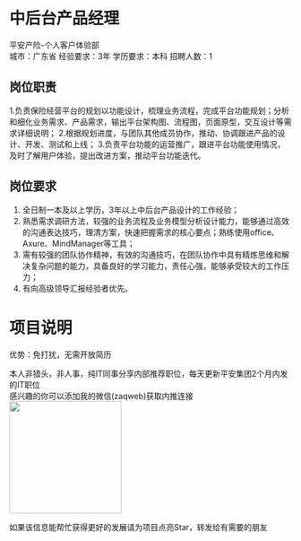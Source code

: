 # 中后台产品经理
平安产险-个人客户体验部  
城市：广东省 经验要求：3年 学历要求：本科  招聘人数：1

## 岗位职责
1.负责保险经营平台的规划以功能设计，梳理业务流程，完成平台功能规划；分析和细化业务需求、产品需求，输出平台架构图、流程图，页面原型，交互设计等需求详细说明；
 2.根据规划进度，与团队其他成员协作，推动、协调跟进产品的设计、开发、测试和上线；
 3.负责平台功能的运营推广，跟进平台功能使用情况，及时了解用户体验，提出改进方案，推动平台功能迭代。

## 岗位要求
1. 全日制一本及以上学历，3年以上中后台产品设计的工作经验；
 2. 熟悉需求调研方法，较强的业务流程及业务模型分析设计能力，能够通过高效的沟通表达技巧，理清方案，快速把握需求的核心要点；熟练使用office、Axure、MindManager等工具；
 3. 需有较强的团队协作精神，有效的沟通技巧，在团队协作中具有精炼思维和解决复杂问题的能力，具备良好的学习能力，责任心强，能够承受较大的工作压力；
 4. 有向高级领导汇报经验者优先。

# 项目说明

优势：免打扰，无需开放简历

本人非猎头，非人事，纯IT同事分享内部推荐职位，每天更新平安集团2个月内发的IT职位  
感兴趣的你可以添加我的微信(zaqweb)获取内推连接  
<img src="https://github.com/zaqweb/PA-IT-JOBS/blob/master/WechatICode.jpeg"  height="200" width="200">

如果该信息能帮忙获得更好的发展请为项目点亮Star，转发给有需要的朋友




